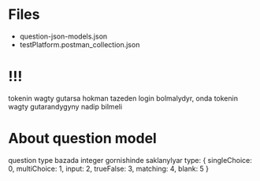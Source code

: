 # Files

- question-json-models.json
- testPlatform.postman_collection.json

# !!!

tokenin wagty gutarsa hokman tazeden login bolmalydyr, onda tokenin wagty gutarandygyny nadip bilmeli

# About question model

question type bazada integer gornishinde saklanylyar
type: {
singleChoice: 0,
multiChoice: 1,
input: 2,
trueFalse: 3,
matching: 4,
blank: 5
}
